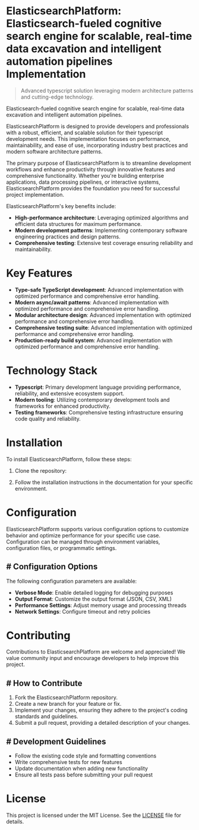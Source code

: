 <!-- fallback_ElasticsearchPlatform_20250810103007_64394 -->

# ElasticsearchPlatform: Elasticsearch-fueled cognitive search engine for scalable, real-time data excavation and intelligent automation pipelines Implementation
> Advanced typescript solution leveraging modern architecture patterns and cutting-edge technology.

Elasticsearch-fueled cognitive search engine for scalable, real-time data excavation and intelligent automation pipelines.

ElasticsearchPlatform is designed to provide developers and professionals with a robust, efficient, and scalable solution for their typescript development needs. This implementation focuses on performance, maintainability, and ease of use, incorporating industry best practices and modern software architecture patterns.

The primary purpose of ElasticsearchPlatform is to streamline development workflows and enhance productivity through innovative features and comprehensive functionality. Whether you're building enterprise applications, data processing pipelines, or interactive systems, ElasticsearchPlatform provides the foundation you need for successful project implementation.

ElasticsearchPlatform's key benefits include:

* **High-performance architecture**: Leveraging optimized algorithms and efficient data structures for maximum performance.
* **Modern development patterns**: Implementing contemporary software engineering practices and design patterns.
* **Comprehensive testing**: Extensive test coverage ensuring reliability and maintainability.

# Key Features

* **Type-safe TypeScript development**: Advanced implementation with optimized performance and comprehensive error handling.
* **Modern async/await patterns**: Advanced implementation with optimized performance and comprehensive error handling.
* **Modular architecture design**: Advanced implementation with optimized performance and comprehensive error handling.
* **Comprehensive testing suite**: Advanced implementation with optimized performance and comprehensive error handling.
* **Production-ready build system**: Advanced implementation with optimized performance and comprehensive error handling.

# Technology Stack

* **Typescript**: Primary development language providing performance, reliability, and extensive ecosystem support.
* **Modern tooling**: Utilizing contemporary development tools and frameworks for enhanced productivity.
* **Testing frameworks**: Comprehensive testing infrastructure ensuring code quality and reliability.

# Installation

To install ElasticsearchPlatform, follow these steps:

1. Clone the repository:


2. Follow the installation instructions in the documentation for your specific environment.

# Configuration

ElasticsearchPlatform supports various configuration options to customize behavior and optimize performance for your specific use case. Configuration can be managed through environment variables, configuration files, or programmatic settings.

## # Configuration Options

The following configuration parameters are available:

* **Verbose Mode**: Enable detailed logging for debugging purposes
* **Output Format**: Customize the output format (JSON, CSV, XML)
* **Performance Settings**: Adjust memory usage and processing threads
* **Network Settings**: Configure timeout and retry policies

# Contributing

Contributions to ElasticsearchPlatform are welcome and appreciated! We value community input and encourage developers to help improve this project.

## # How to Contribute

1. Fork the ElasticsearchPlatform repository.
2. Create a new branch for your feature or fix.
3. Implement your changes, ensuring they adhere to the project's coding standards and guidelines.
4. Submit a pull request, providing a detailed description of your changes.

## # Development Guidelines

* Follow the existing code style and formatting conventions
* Write comprehensive tests for new features
* Update documentation when adding new functionality
* Ensure all tests pass before submitting your pull request

# License

This project is licensed under the MIT License. See the [LICENSE](https://github.com/laurindoisaac/ElasticsearchPlatform/blob/main/LICENSE) file for details.
